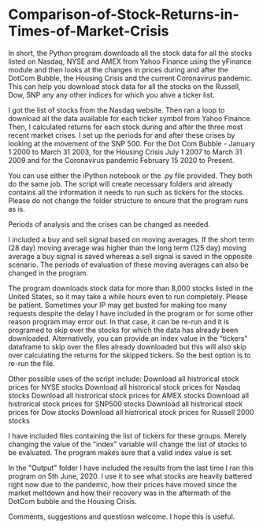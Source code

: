 # Comparison-of-Stock-Returns-in-Times-of-Market-Crisis
In short, the Python program downloads all the stock data for all the stocks listed on Nasdaq, NYSE and AMEX from Yahoo Finance using the yFinance module and then looks at the changes in prices during and after the DotCom Bubble, the Housing Crisis and the current Coronavirus pandemic. This can help you download stock data for all the stocks on the Russell, Dow, SNP any any other indices for which you ahve a ticker list.

I got the list of stocks from the Nasdaq website. Then ran a loop to download all the data available for each ticker symbol from Yahoo Finance. Then, I calculated returns for each stock during and after the three most recent market crises. I set up the periods for and after these crises by looking at the movement of the SNP 500. For the Dot Com Bubble - January 1 2000 to March 31 2003, for the Housing Crisis July 1 2007 to March 31 2009 and for the Coronavirus pandemic February 15 2020 to Present.

You can use either the iPython notebook or the .py file provided. They both do the same job. The script will create necessary folders and already contains all the information it needs to run such as tickers for the stocks. Please do not change the folder structure to ensure that the program runs as is.

Periods of analysis and the crises can be changed as needed. 

I included a buy and sell signal based on moving averages. If the short term (28 day) moving average was higher than the long term (125 day) moving average a buy signal is saved whereas a sell signal is saved in the opposite scenario. The periods of evaluation of these moving averages can also be changed in the program.

The program downloads stock data for more than 8,000 stocks listed in the United States, so it may take a while hours even to run completely. Please be patient. Sometimes your IP may get busted for making too many requests despite the delay I have included in the program or for some other reason program may error out. In that case, it can be re-run and it is programed to skip over the stocks for which the data has already been downloaded. Alternatively, you can provide an index value in the "tickers" dataframe to skip over the files already downloaded but this will also skip over calculating the returns for the skipped tickers. So the best option is to re-run the file.

Other possible uses of the script include:
  Download all histrorical stock prices for NYSE stocks
  Download all histrorical stock prices for Nasdaq stocks
  Download all histrorical stock prices for AMEX stocks
  Download all histrorical stock prices for SNP500 stocks
  Download all histrorical stock prices for Dow stocks
  Download all histrorical stock prices for Russell 2000 stocks

I have included files containing the list of tickers for these groups. Merely changing the value of the "index" variable will change the list of stocks to be evaluated. The program makes sure that a valid index value is set.

In the "Output" folder I have included the results from the last time I ran this program on 5th June, 2020. I use it to see what stocks are heavily battered right now due to the pandemic, how their prices have moved since the market meltdown and how their recovery was in the aftermath of the DotCom bubble and the Housing Crisis.

Comments, suggestions and questiosn welcome. I hope this is useful.

